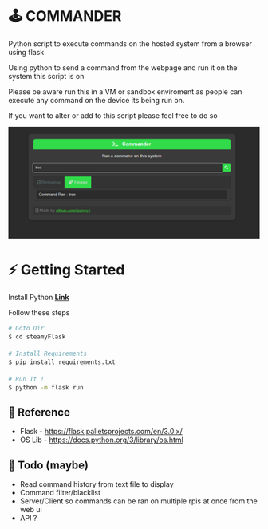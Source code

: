 # 🕹️ COMMANDER
 Python script to execute commands on the hosted system from a browser using flask

Using python to send a command from the webpage and run it on the system this script is on

Please be aware run this in a VM or sandbox enviroment as people can execute any command on the device its being run on.

If you want to alter or add to this script please feel free to do so

![PICTURE](https://raw.githubusercontent.com/Quinny-J/Commander/main/pic.png)

# ⚡ Getting Started

Install Python **[Link](https://www.python.org/downloads/)**

Follow these steps

```bash
# Goto Dir
$ cd steamyFlask

# Install Requirements
$ pip install requirements.txt

# Run It !
$ python -m flask run

```

## 📕 Reference 
- Flask - https://flask.palletsprojects.com/en/3.0.x/
- OS Lib - https://docs.python.org/3/library/os.html

## 📝 Todo (maybe)
- Read command history from text file to display
- Command filter/blacklist
- Server/Client so commands can be ran on multiple rpis at once from the web ui
- API ?

